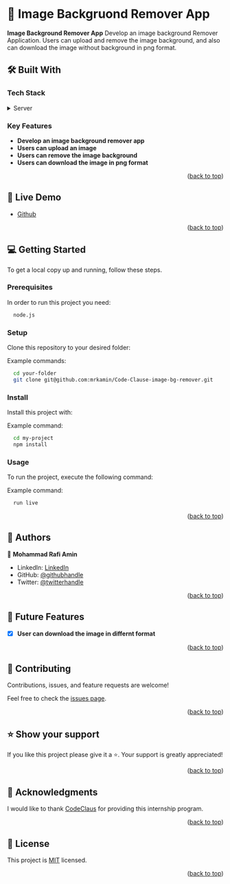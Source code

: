 <!-- PROJECT DESCRIPTION -->

# 📖 Image Backgruond Remover App<a name="about-project"></a>

**Image Background Remover App** 
Develop an image background Remover Application. Users can upload and remove the image background, and also can download the image without background in png format.

## 🛠 Built With <a name="built-with"></a>

### Tech Stack <a name="tech-stack"></a>

<details>
  <summary>Server</summary>
  <ul>
  
    > <li><a href="https://html.com/">HTML</a></li>
    > <li><a href="https://getbootstrap.com/">CSS&Bootstrap</a></li>
    > <li><a href="https://www.javascript.com/">JavaScrip</a></li>

  </ul>
</details>

<!-- Features -->

### Key Features <a name="key-features"></a>

- **Develop an image background remover app**
- **Users can upload an image**
- **Users can remove the image background**
- **Users can download the image in png format**


<p align="right">(<a href="#readme-top">back to top</a>)</p>

<!-- LIVE DEMO -->

## 🚀 Live Demo <a name="live-demo"></a>

- [Github](https://mrkamin.github.io/Code-Clause-image-bg-remover)

<p align="right">(<a href="#readme-top">back to top</a>)</p>

<!-- GETTING STARTED -->

## 💻 Getting Started <a name="getting-started"></a>

To get a local copy up and running, follow these steps.

### Prerequisites

In order to run this project you need:

```sh
  node.js
```

### Setup

Clone this repository to your desired folder:

Example commands:

```sh
  cd your-folder
  git clone git@github.com:mrkamin/Code-Clause-image-bg-remover.git
```

### Install

Install this project with:

Example command:

```sh
  cd my-project
  npm install
```

### Usage

To run the project, execute the following command:

Example command:

```sh
  run live
```

<p align="right">(<a href="#readme-top">back to top</a>)</p>

<!-- AUTHORS -->

## 👥 Authors <a name="authors"></a>

👤 **Mohammad Rafi Amin**

- LinkedIn: [LinkedIn](https://www.linkedin.com/in/mohammad-rafi-amin-63b4319b/)
- GitHub: [@githubhandle](https://github.com/mrkamin)
- Twitter: [@twitterhandle](https://twitter.com/Mohamma63974237)


<p align="right">(<a href="#readme-top">back to top</a>)</p>

<!-- FUTURE FEATURES -->

## 🔭 Future Features <a name="future-features"></a>

- [x] **User can download the image in differnt format**


<p align="right">(<a href="#readme-top">back to top</a>)</p>

<!-- CONTRIBUTING -->

## 🤝 Contributing <a name="contributing"></a>

Contributions, issues, and feature requests are welcome!

Feel free to check the [issues page](https://github.com/mrkamin/Code-Clause-image-bg-remover/issues).

<p align="right">(<a href="#readme-top">back to top</a>)</p>

<!-- SUPPORT -->

## ⭐️ Show your support <a name="support"></a>

If you like this project please give it a ⭐️. Your support is greatly appreciated!

<p align="right">(<a href="#readme-top">back to top</a>)</p>

<!-- ACKNOWLEDGEMENTS -->

## 🙏 Acknowledgments <a name="acknowledgements"></a>

I would like to thank [CodeClaus](https://codeclause.com/) for providing this internship program.

<p align="right">(<a href="#readme-top">back to top</a>)</p>

<!-- LICENSE -->

## 📝 License <a name="license"></a>

This project is [MIT](https://github.com/mrkamin/Code-Clause-image-bg-remover/blob/Dev/LICENSE) licensed.

<p align="right">(<a href="#readme-top">back to top</a>)</p>
